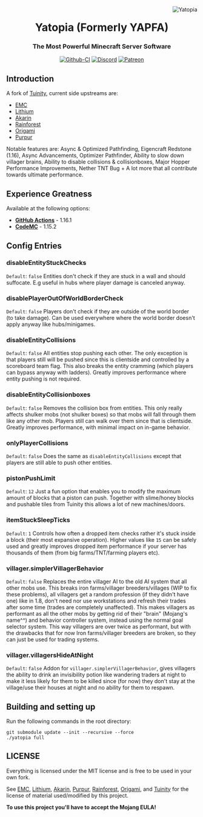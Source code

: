 <img src="https://i.imgur.com/oKQjlHP.png" alt="Yatopia" align="right">
<div align="center">
  <h1>Yatopia (Formerly YAPFA)</h1>
  <h3>The Most Powerful Minecraft Server Software</h3>

[![Github-CI](https://github.com/tr7zw/Yatopia/workflows/CI/badge.svg)](https://github.com/tr7zw/Yatopia/actions?query=workflow%3ACI)
[![Discord](https://img.shields.io/discord/342814924310970398?color=%237289DA&label=Discord&logo=discord&logoColor=white)](https://discordapp.com/invite/yk4caxM)
[![Patreon](https://img.shields.io/endpoint.svg?url=https%3A%2F%2Fshieldsio-patreon.herokuapp.com%2Ftr7zw%2Fpledges&style=for-the-badge)](https://www.patreon.com/tr7zw)
</div>

## Introduction ##

A fork of [Tuinity](https://github.com/Spottedleaf/Tuinity), current side upstreams are:

* [EMC](https://github.com/starlis/empirecraft)
* [Lithium](https://github.com/jellysquid3/lithium-fabric)
* [Akarin](https://github.com/Akarin-project/Akarin)
* [Rainforest](https://github.com/Proximyst/Rainforest)
* [Origami](https://github.com/Minebench/Origami)
* [Purpur](https://github.com/pl3xgaming/Purpur)

Notable features are: Async & Optimized Pathfinding, Eigencraft Redstone (1.16), Async Advancements, Optimizer Pathfinder, Ability to slow down villager brains, Ability to disable collisions & collisionboxes, Major Hopper Performance Improvements, Nether TNT Bug + A lot more that all contribute towards ultimate performance.

## Experience Greatness ##

Available at the following options:

* **[GitHub Actions](https://github.com/tr7zw/Yatopia/actions)** - 1.16.1
* **[CodeMC](https://ci.codemc.io/job/Tr7zw/job/YAPFA/)** - 1.15.2

## Config Entries

### disableEntityStuckChecks
``Default``: ``false`` Entities don't check if they are stuck in a wall and should suffocate. E.g useful in hubs where player damage is canceled anyway.

### disablePlayerOutOfWorldBorderCheck
``Default``: ``false`` Players don't check if they are outside of the world border (to take damage). Can be used everywhere where the world border doesn't apply anyway like hubs/minigames.

### disableEntityCollisions
``Default``: ``false`` All entities stop pushing each other. The only exception is that players still will be pushed since this is clientside and controlled by a scoreboard team flag. This also breaks the entity cramming (which players can bypass anyway with ladders). Greatly improves performance where entity pushing is not required.

### disableEntityCollisionboxes
``Default``: ``false`` Removes the collision box from entities. This only really affects shulker mobs (not shulker boxes) so that mobs will fall through them like any other mob. Players still can walk over them since that is clientside. Greatly improves performance, with minimal impact on in-game behavior.

### onlyPlayerCollisions
``Default``: ``false`` Does the same as ``disableEntityCollisions`` except that players are still able to push other entities.

### pistonPushLimit
``Default``: ``12`` Just a fun option that enables you to modify the maximum amount of blocks that a piston can push. Together with slime/honey blocks and pushable tiles from Tuinity this allows a lot of new machines/doors.

### itemStuckSleepTicks
``Default``: ``1`` Controls how often a dropped item checks rather it's stuck inside a block (their most expansive operation). Higher values like ``15`` can be safely used and greatly improves dropped item performance if your server has thousands of them (from big farms/TNT/farming players etc).

### villager.simplerVillagerBehavior
``Default``: ``false`` Replaces the entire villager AI to the old AI system that all other mobs use. This breaks iron farms/villager breeders/villages (WIP to fix these problems), all villagers get a random profession (if they didn't have one) like in 1.8, don't need nor use workstations and refresh their trades after some time (trades are completely unaffected). This makes villagers as performant as all the other mobs by getting rid of their "brain" (Mojang's name^^) and behavior controller system, instead using the normal goal selector system. This way villagers are over twice as performant, but with the drawbacks that for now Iron farms/villager breeders are broken, so they can just be used for trading systems.

### villager.villagersHideAtNight
``Default``: ``false`` Addon for ``villager.simplerVillagerBehavior``, gives villagers the ability to drink an invisibility potion like wandering traders at night to make it less likely for them to be killed since (for now) they don't stay at the village/use their houses at night and no ability for them to respawn.

## Building and setting up
Run the following commands in the root directory:

```
git submodule update --init --recursive --force
./yatopia full
```

## LICENSE

Everything is licensed under the MIT license and is free to be used in your own fork.

See [EMC](https://github.com/starlis/empirecraft), [Lithium](https://github.com/jellysquid3/lithium-fabric), [Akarin](https://github.com/Akarin-project/Akarin), [Purpur](https://github.com/pl3xgaming/Purpur), [Rainforest](https://github.com/Proximyst/Rainforest), [Origami](https://github.com/Minebench/Origami), and [Tuinity](https://github.com/Spottedleaf/Tuinity)
for the license of material used/modified by this project.

**To use this project you'll have to accept the Mojang EULA!**
